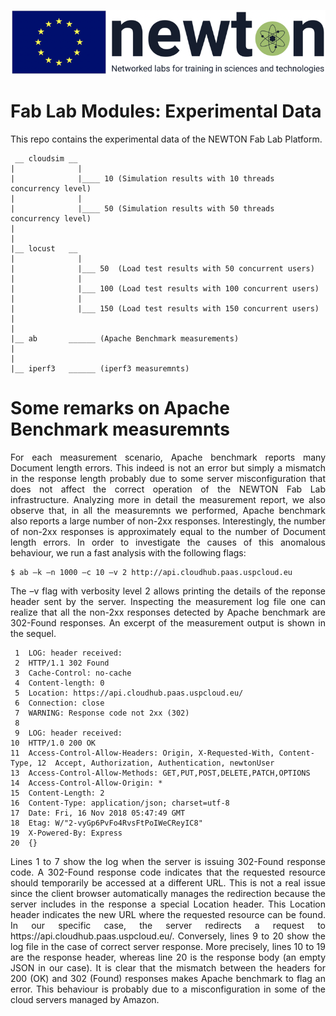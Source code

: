![NEWTON BANNER](/docs/images/newton.png)

# Fab Lab Modules: Experimental Data
<p align="justify">
This repo contains the experimental data of the NEWTON Fab Lab Platform.
</p>

```
 __ cloudsim __
|              |
|              |____ 10 (Simulation results with 10 threads concurrency level)
|              |
|              |____ 50 (Simulation results with 50 threads concurrency level)
|
|
|__ locust   __
|              |
|              |___ 50  (Load test results with 50 concurrent users)
|              |
|              |___ 100 (Load test results with 100 concurrent users)
|              |
|              |___ 150 (Load test results with 150 concurrent users)
|
|
|__ ab       ______ (Apache Benchmark measurements)
|
|
|__ iperf3   ______ (iperf3 measuremnts)
```

# Some remarks on Apache Benchmark measuremnts
<p align="justify">
For each measurement scenario, Apache benchmark reports many Document length errors. This indeed is not an error but simply a mismatch in the response length probably due to some server misconfiguration that does not affect the correct operation of the NEWTON Fab Lab infrastructure.  Analyzing more in detail the measurement report, we also observe that, in all the measuremnts we performed, Apache benchmark also reports a large number of non-2xx responses. Interestingly, the number of non-2xx responses is approximately equal to the number of Document length errors. In order to investigate the causes of this anomalous behaviour, we run a fast analysis with the following flags:
</p>

```
$ ab –k –n 1000 –c 10 –v 2 http://api.cloudhub.paas.uspcloud.eu
```

<p align="justify">
The –v flag with verbosity level 2 allows printing the details of the reponse header sent by the server. Inspecting the measurement log file one can realize that all the non-2xx responses detected by Apache benchmark are 302-Found responses. An excerpt of the measurement output is shown in the sequel.
 </p>
 
```
 1  LOG: header received:
 2  HTTP/1.1 302 Found
 3  Cache-Control: no-cache
 4  Content-length: 0
 5  Location: https://api.cloudhub.paas.uspcloud.eu/
 6  Connection: close
 7  WARNING: Response code not 2xx (302)
 8
 9  LOG: header received:
10  HTTP/1.0 200 OK
11  Access-Control-Allow-Headers: Origin, X-Requested-With, Content-Type, 12  Accept, Authorization, Authentication, newtonUser
13  Access-Control-Allow-Methods: GET,PUT,POST,DELETE,PATCH,OPTIONS
14  Access-Control-Allow-Origin: *
15  Content-Length: 2
16  Content-Type: application/json; charset=utf-8
17  Date: Fri, 16 Nov 2018 05:47:49 GMT
18  Etag: W/"2-vyGp6PvFo4RvsFtPoIWeCReyIC8"
19  X-Powered-By: Express
20  {} 
```

<p align="justify">
Lines 1 to 7 show the log when the server is issuing 302-Found response code. A 302-Found response code indicates that the requested resource should temporarily be accessed at a different URL. This is not a real issue since the client browser automatically manages the redirection  because the server includes in the response a special Location header. This Location header indicates the new URL where the requested resource can be found. In our specific case, the server redirects a request to https://api.cloudhub.paas.uspcloud.eu/. Conversely, lines 9 to 20 show the log file in the case of correct server response. More precisely, lines 10 to 19 are the response header, whereas line 20 is the response body (an empty JSON in our case). It is clear that the mismatch between the headers for 200 (OK) and 302 (Found) responses makes Apache benchmark to flag an error.  This behaviour is probably due to a misconfiguration  in some of the cloud servers managed by Amazon.
 </p>
